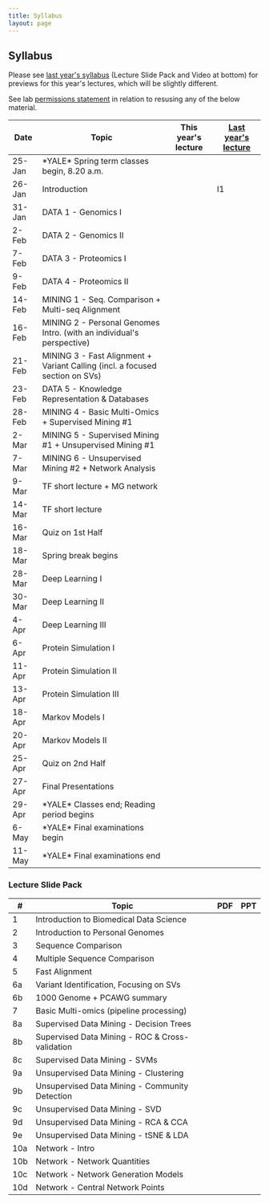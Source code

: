 ```yaml
---
title: Syllabus
layout: page
---
```



## Syllabus

Please see [last year's syllabus](http://cbb752b21.gersteinlab.org/syllabus) (Lecture Slide Pack and Video at bottom) for previews for this year's lectures, which will be slightly different.

See lab [permissions statement](https://sites.gersteinlab.org/permissions/) in relation to resusing any of the below material.


| Date   | Topic                                                                        | This year's lecture | [Last year's lecture](http://cbb752b21.gersteinlab.org/syllabus) |
| ------ | ---------------------------------------------------------------------------- | ------- | --- |
| 25-Jan | \*YALE\* Spring term classes begin, 8.20 a.m.                                |         |     |
| 26-Jan | Introduction                                                                 |         | I1    |
| 31-Jan | DATA 1 - Genomics I                                                          |         |     |
| 2-Feb  | DATA 2 - Genomics II                                                         |         |     |
| 7-Feb  | DATA 3 - Proteomics I                                                        |         |     |
| 9-Feb  | DATA 4 - Proteomics II                                                       |         |     |
| 14-Feb | MINING 1 - Seq. Comparison + Multi-seq Alignment                             |         |     |
| 16-Feb | MINING 2 - Personal Genomes Intro. (with an individual's perspective)        |         |     |
| 21-Feb | MINING 3 - Fast Alignment + Variant Calling (incl. a focused section on SVs) |         |     |
| 23-Feb | DATA 5 - Knowledge Representation & Databases                                |         |     |
| 28-Feb | MINING 4 - Basic Multi-Omics + Supervised Mining #1                          |         |     |
| 2-Mar  | MINING 5 - Supervised Mining #1 + Unsupervised Mining #1                     |         |     |
| 7-Mar  | MINING 6 - Unsupervised Mining #2 + Network Analysis                         |         |     |
| 9-Mar  | TF short lecture + MG network                                                |         |     |
| 14-Mar | TF short lecture                                                             |         |     |
| 16-Mar | Quiz on 1st Half                                                             |         |     |
| 18-Mar | Spring break begins                                                          |         |     |
| 28-Mar | Deep Learning I                                                              |         |     |
| 30-Mar | Deep Learning II                                                             |         |     |
| 4-Apr  | Deep Learning III                                                            |         |     |
| 6-Apr  | Protein Simulation I                                                         |         |     |
| 11-Apr | Protein Simulation II                                                        |         |     |
| 13-Apr | Protein Simulation III                                                       |         |     |
| 18-Apr | Markov Models I                                                              |         |     |
| 20-Apr | Markov Models II                                                             |         |     |
| 25-Apr | Quiz on 2nd Half                                                             |         |     |
| 27-Apr | Final Presentations                                                          |         |     |
| 29-Apr | \*YALE\* Classes end; Reading period begins                                  |         |     |
| 6-May  | \*YALE\* Final examinations begin                                            |         |     |
| 11-May | \*YALE\* Final examinations end                                              |         |     |


### Lecture Slide Pack

| #   | Topic                                           | PDF | PPT |
| --- | ----------------------------------------------- | --- | --- |
| 1   | Introduction to Biomedical Data Science         |     |     |
| 2   | Introduction to Personal Genomes                |     |     |
| 3   | Sequence Comparison                             |     |     |
| 4   | Multiple Sequence Comparison                    |     |     |
| 5   | Fast Alignment                                  |     |     |
| 6a  | Variant Identification, Focusing on SVs         |     |     |
| 6b  | 1000 Genome + PCAWG summary                     |     |     |
| 7   | Basic Multi-omics (pipeline processing)         |     |     |
| 8a  | Supervised Data Mining - Decision Trees         |     |     |
| 8b  | Supervised Data Mining - ROC & Cross-validation |     |     |
| 8c  | Supervised Data Mining - SVMs                   |     |     |
| 9a  | Unsupervised Data Mining - Clustering           |     |     |
| 9b  | Unsupervised Data Mining - Community Detection  |     |     |
| 9c  | Unsupervised Data Mining - SVD                  |     |     |
| 9d  | Unsupervised Data Mining - RCA & CCA            |     |     |
| 9e  | Unsupervised Data Mining - tSNE & LDA           |     |     |
| 10a | Network - Intro                                 |     |     |
| 10b | Network - Network Quantities                    |     |     |
| 10c | Network - Network Generation Models             |     |     |
| 10d | Network - Central Network Points                |     |     |

